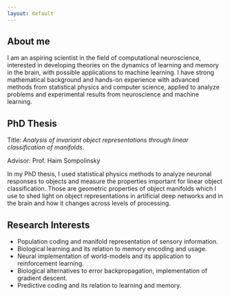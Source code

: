 ```yaml
---
layout: default
---
```


## About me

I am an aspiring scientist in the field of computational neuroscience, interested in developing theories on the dynamics of learning and memory in the brain, with possible applications to machine learning. I have strong mathematical background and hands-on experience with advanced methods from statistical physics and computer science, applied to analyze problems and experimental results from neuroscience and machine learning.

## PhD Thesis

Title: _Analysis of invariant object representations through linear classification of manifolds_.

Advisor: Prof. Haim Sompolinsky

In my PhD thesis, I used statistical physics methods to analyze neuronal responses to objects and measure the properties important for linear object classification. Those are geometric properties of object manifolds which I use to shed light on object representations in artificial deep networks and in the brain and how it changes across levels of processing.


## Research Interests

*	Population coding and manifold representation of sensory information.
*	Biological learning and its relation to memory encoding and usage.
*	Neural implementation of world-models and its application to reinforcement learning.
*	Biological alternatives to error backpropagation, implementation of gradient descent.
*	Predictive coding and its relation to learning and memory.

